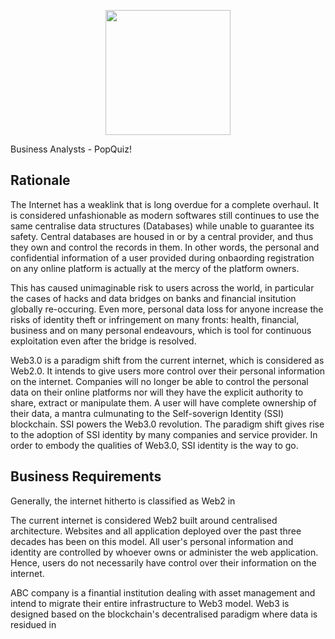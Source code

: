 <p align="center"> 
    <img src="https://regov-store.s3.ap-southeast-1.amazonaws.com/REGOV+Logo_CMYK.png" width="200" >
</p>

<p> Business Analysts - PopQuiz! </p>

## Rationale

<p>The Internet has a weaklink that is long overdue for a complete overhaul. It is considered unfashionable as modern softwares still continues to use the same centralise data structures (Databases) while unable to guarantee its safety. Central databases are housed in or by a central provider, and thus they own and control the records in them. In other words, the personal and confidential information of a user provided during onbaording registration on any online platform is actually at the mercy of the platform owners. <p/>

<p> This has caused unimaginable risk to users across the world, in particular the cases of hacks and data bridges on banks and financial insitution globally re-occuring. Even more, personal data loss for anyone increase the risks of identity theft or infringement on many fronts: health, financial, business and on many personal endeavours, which is tool for continuous exploitation even after the bridge is resolved. <p/>

<p> Web3.0 is a paradigm shift from the current internet, which is considered as Web2.0. It intends to give users more control over their personal information on the internet. Companies will no longer be able to control the personal data on their online platforms nor will they have the explicit authority to share, extract or manipulate them. A user will have complete ownership of their data, a mantra culmunating to the Self-soverign Identity (SSI) blockchain. SSI powers the Web3.0 revolution. The paradigm shift gives rise to the adoption of SSI identity by many companies and service provider. In order to embody the qualities of Web3.0, SSI identity is the way to go. <p/>

## Business Requirements





 Generally, the internet hitherto is classified as Web2 in 

 The current internet is considered Web2 built around centralised architecture. Websites and all application deployed over the past three decades has been on this model. All user's personal information and identity are controlled by whoever owns or administer the web application. Hence, users do not necessarily have control over their information on the internet. 

 ABC company is a finantial institution dealing with asset management and intend to migrate their entire infrastructure to Web3 model. Web3 is designed based on the blockchain's decentralised paradigm where data is residued in